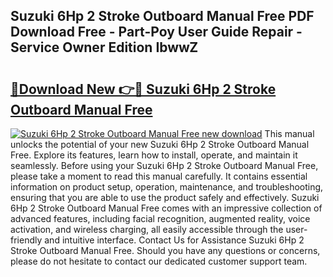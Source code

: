 ## Suzuki 6Hp 2 Stroke Outboard Manual Free PDF Download Free - Part-Poy User Guide Repair - Service Owner Edition IbwwZ

# <h2><a href="http://bc56042.oget.top/?id=Suzuki+6Hp+2+Stroke+Outboard+Manual+Free">🔗Download New 👉🔴 Suzuki 6Hp 2 Stroke Outboard Manual Free</a></h2>

[![Suzuki 6Hp 2 Stroke Outboard Manual Free new download](https://i.imgur.com/5g1atiW.png)](http://bc56042.oget.top/?id=Suzuki+6Hp+2+Stroke+Outboard+Manual+Free)
This manual unlocks the potential of your new Suzuki 6Hp 2 Stroke Outboard Manual Free. Explore its features, learn how to install, operate, and maintain it seamlessly. Before using your Suzuki 6Hp 2 Stroke Outboard Manual Free, please take a moment to read this manual carefully. It contains essential information on product setup, operation, maintenance, and troubleshooting, ensuring that you are able to use the product safely and effectively. Suzuki 6Hp 2 Stroke Outboard Manual Free comes with an impressive collection of advanced features, including facial recognition, augmented reality, voice activation, and wireless charging, all easily accessible through the user-friendly and intuitive interface. Contact Us for Assistance Suzuki 6Hp 2 Stroke Outboard Manual Free. Should you have any questions or concerns, please do not hesitate to contact our dedicated customer support team.
